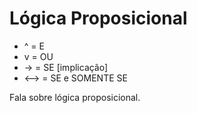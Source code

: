 # Lógica Proposicional

* ^     = E
* v     = OU
* ->    = SE [implicação]
* <-->  = SE e SOMENTE SE


Fala sobre lógica proposicional.


